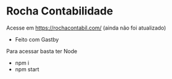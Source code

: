 # Rocha Contabilidade

Acesse em https://rochacontabil.com/ (ainda não foi atualizado)

- Feito com Gastby

Para acessar basta ter Node
- npm i
- npm start

